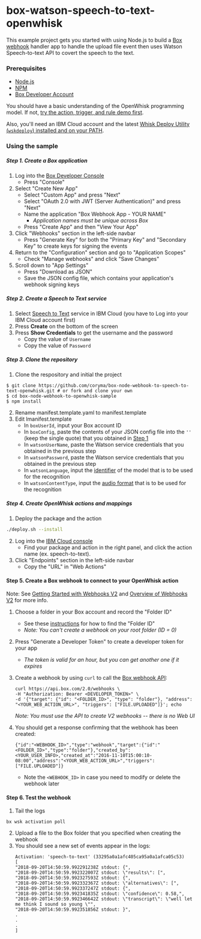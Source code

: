 # box-watson-speech-to-text-openwhisk
This example project gets you started with using Node.js to build a [Box webhook](https://github.com/box/box-node-sdk/blob/master/docs/webhooks.md) handler app to handle the upload file event then uses Watson Speech-to-text API to covert the speech to the text.

### Prerequisites

- [Node.js](https://nodejs.org/en/)
- [NPM](https://www.npmjs.com/)
- [Box Developer Account](https://developer.box.com/)

You should have a basic understanding of the OpenWhisk programming model. If not, [try the action, trigger, and rule demo first](https://github.com/IBM/openwhisk-action-trigger-rule).

Also, you'll need an IBM Cloud account and the latest [Whisk Deploy Utility (`wskdeploy`) installed and on your PATH](https://github.com/apache/incubator-openwhisk-wskdeploy#downloading-released-binaries).


### Using the sample
##### Step 1. Create a Box application
1. Log into the [Box Developer Console](https://developer.box.com)
    * Press "Console"
2. Select "Create New App"
    * Select "Custom App" and press "Next"
    * Select "OAuth 2.0 with JWT (Server Authentication)" and press "Next"
    * Name the application "Box Webhook App - YOUR NAME"
        * *Application names must be unique across Box*
    * Press "Create App" and then "View Your App"
3. Click "Webhooks" section in the left-side navbar
    * Press "Generate Key" for both the "Primary Key" and "Secondary Key" to create keys for signing the events
4. Return to the "Configuration" section and go to "Application Scopes"
    * Check "Manage webhooks" and click "Save Changes"
5. Scroll down to "App Settings"
    * Press "Download as JSON"
    * Save the JSON config file, which contains your application's webhook signing keys

##### Step 2. Create a Speech to Text service 
1. Select [Speech to Text](https://console.bluemix.net/catalog/services/speech_to_text) service in IBM Cloud (you have to Log into your IBM Cloud account first)
2. Press **Create** on the bottom of the screen
3. Press **Show Credentials** to get the username and the password
    * Copy the value of `Username`
    * Copy the value of `Password`

##### Step 3. Clone the repository 

1. Clone the respository and initial the project
```
$ git clone https://github.com/coryma/box-node-webhook-to-speech-to-text-openwhisk.git # or fork and clone your own
$ cd box-node-webhook-to-openwhisk-sample
$ npm install
```
2. Rename manifest.template.yaml to manifest.template
3. Edit lmanifest.template
    * In `boxUserId`, input your Box account ID 
    * In `boxConfig`, paste the contents of your JSON config file into the `''` (keep the single quote) that you obtained in [Step 1](#Create-a-Box-application) 
    * In `watsonUserName`, paste the Watson service credentials that you obtained in the previous step
    * In `watsonPassword`, paste the Watson service credentials that you obtained in the previous step
    * In `watsonLanguage`, input the [identifier](https://www.ibm.com/watson/developercloud/speech-to-text/api/v1/curl.html?curl#recognize) of the model that is to be used for the recognition 
    * In `watsonContentType`, input the [audio format](https://www.ibm.com/watson/developercloud/speech-to-text/api/v1/curl.html?curl#recognize) that is to be used for the recognition

##### Step 4. Create OpenWhisk actions and mappings

1. Deploy the package and the action
```bash
./deploy.sh --install
```
2. Log into the [IBM Cloud console](https://console.bluemix.net/openwhisk/actions)
    * Find your package and action in the right panel, and click the action name (ex. speech-to-text). 
3. Click "Endpoints" section in the left-side navbar 
    * Copy the "URL" in "Web Actions"

#### Step 5. Create a Box webhook to connect to your OpenWhisk action
Note: See [Getting Started with Webhooks V2](https://docs.box.com/v2.0/docs/getting-started-with-webhooks-v2) and [Overview of Webhooks V2](https://docs.box.com/reference#webhooks-v2) for more info.

1. Choose a folder in your Box account and record the "Folder ID"
    * See these [instructions](https://docs.box.com/v2.0/docs/getting-started-with-webhooks-v2#section-3-create-a-webhook) for how to find the "Folder ID"
    * *Note: You can't create a webhook on your root folder (ID = 0)*
2. Press "Generate a Developer Token" to create a developer token for your app
    * *The token is valid for an hour, but you can get another one if it expires*
3. Create a webhook by using `curl` to call the [Box webhook API](https://docs.box.com/reference#create-webhook):

    ```
    curl https://api.box.com/2.0/webhooks \
    -H "Authorization: Bearer <DEVELOPER_TOKEN>" \
    -d '{"target": {"id": "<FOLDER_ID>", "type": "folder"}, "address": "<YOUR_WEB_ACTION_URL>", "triggers": ["FILE.UPLOADED"]}'; echo
    ```

    *Note: You must use the API to create V2 webhooks -- there is no Web UI*
   
4. You should get a response confirming that the webhook has been created:

    ```
    {"id":"<WEBHOOK_ID>","type":"webhook","target":{"id":"<FOLDER_ID>","type":"folder"},"created_by":<YOUR_USER_INFO>,"created_at":"2016-11-10T15:00:10-08:00","address":"<YOUR_WEB_ACTION_URL>","triggers":["FILE.UPLOADED"]}
    ```
    
    * Note the `<WEBHOOK_ID>` in case you need to modify or delete the webhook later

#### Step 6. Test the webhook
1. Tail the logs
```
bx wsk activation poll
```
2. Upload a file to the Box folder that you specified when creating the webhook
3. You should see a new set of events appear in the logs:
    ```
    Activation: 'speech-to-text' (33295a0a1afc405ca95a0a1afca05c53)
    [
    "2018-09-20T14:50:59.992291238Z stdout: {",
    "2018-09-20T14:50:59.992322007Z stdout: \"results\": [",
    "2018-09-20T14:50:59.992327593Z stdout: {",
    "2018-09-20T14:50:59.992332367Z stdout: \"alternatives\": [",
    "2018-09-20T14:50:59.992337247Z stdout: {",
    "2018-09-20T14:50:59.992341835Z stdout: \"confidence\": 0.58,",
    "2018-09-20T14:50:59.992346642Z stdout: \"transcript\": \"well let me think I sound so young \"",
    "2018-09-20T14:50:59.992351856Z stdout: }",
    .
    .
    .
    ]

    ```
